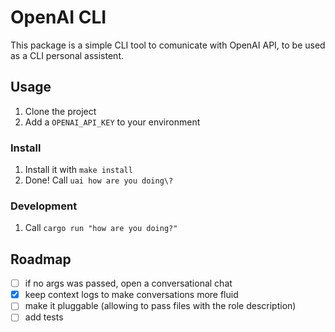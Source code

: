 # OpenAI CLI

This package is a simple CLI tool to comunicate with OpenAI API, to be used as a CLI personal assistent.

## Usage

1. Clone the project
2. Add a `OPENAI_API_KEY` to your environment

### Install

1. Install it with `make install`
2. Done! Call `uai how are you doing\?`

### Development

1. Call `cargo run "how are you doing?"`

## Roadmap

- [ ] if no args was passed, open a conversational chat
- [x] keep context logs to make conversations more fluid
- [ ] make it pluggable (allowing to pass files with the role description)
- [ ] add tests
